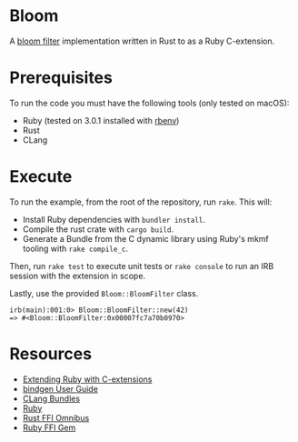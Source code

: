 # Bloom
A [bloom filter](https://en.wikipedia.org/wiki/Bloom_filter) implementation written in Rust to as a Ruby C-extension.

# Prerequisites
To run the code you must have the following tools (only tested on macOS):
* Ruby (tested on 3.0.1 installed with [rbenv](https://github.com/rbenv/rbenv))
* Rust
* CLang

# Execute
To run the example, from the root of the repository, run `rake`. This will:
* Install Ruby dependencies with `bundler install`.
* Compile the rust crate with `cargo build`.
* Generate a Bundle from the C dynamic library using Ruby's mkmf tooling with `rake compile_c`.

Then, run `rake test` to execute unit tests or `rake console` to run an IRB session with the extension in scope.

Lastly, use the provided `Bloom::BloomFilter` class.

```
irb(main):001:0> Bloom::BloomFilter::new(42)
=> #<Bloom::BloomFilter:0x00007fc7a70b0970>
```

# Resources
* [Extending Ruby with C-extensions](https://ruby-doc.com/docs/ProgrammingRuby/html/ext_ruby.html)
* [bindgen User Guide](https://rust-lang.github.io/rust-bindgen/introduction.html)
* [CLang Bundles](https://clang-build.readthedocs.io/en/latest/user_guide/bundling.html)
* [Ruby](https://github.com/ruby/ruby)
* [Rust FFI Omnibus](http://jakegoulding.com/rust-ffi-omnibus/)
* [Ruby FFI Gem](https://github.com/ffi/ffi/wiki)
